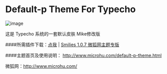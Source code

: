 Default-p Theme For Typecho
=========
![image](http://microhu.u.qiniudn.com/microimg/usr/uploads/2014/07/1924129183.png)

这是 Typecho 系统的一套默认皮肤 Mike修改版

####所需插件下载：[点我](http://pan.baidu.com/share/link?shareid=231417&uk=4227990170) | [Smilies 1.0.7 微狐网主题专版](http://pan.baidu.com/s/1eQ2c5Qa)

####主题首页及使用说明：
http://www.microhu.com/default-p-theme.html

微狐网：http://www.microhu.com/
